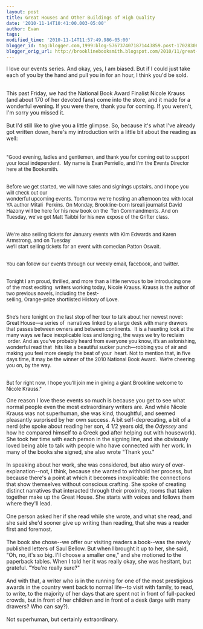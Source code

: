```yaml
---
layout: post
title: Great Houses and Other Buildings of High Quality
date: '2010-11-14T10:41:00.003-05:00'
author: Evan
tags: 
modified_time: '2010-11-14T11:57:49.986-05:00'
blogger_id: tag:blogger.com,1999:blog-5767374071871443859.post-1702830664760325919
blogger_orig_url: http://brooklinebooksmith.blogspot.com/2010/11/great-houses-and-other-buildings-of.html
---
```


I love our events series. And okay, yes, I am biased. But if I could just take each of you by the hand and pull you in for an hour, I think you'd be sold.<div><br /></div><div>This past Friday, we had the National Book Award Finalist Nicole Krauss (and about 170 of her devoted fans) come into the store, and it made for a wonderful evening. If you were there, thank you for coming. If you weren't, I'm sorry you missed it.</div><div><br /></div><div>But I'd still like to give you a little glimpse. So, because it's what I've already got written down, here's my introduction with a little bit about the reading as well:</div><div><br /></div><div style="text-align: left;"><span class="Apple-style-span" style="font-size: small;"><span class="Apple-tab-span" style="white-space:pre"> </span>"Good evening, ladies and gentlemen, and thank you for coming out to support your local independent. <span class="Apple-tab-span" style="white-space:pre"> </span>My name is Evan Perriello, and I'm the Events Director here at the Booksmith.</span></div>  <p class="MsoNormal"><span class="Apple-style-span" style="font-size: small;"><span class="Apple-tab-span" style="white-space:pre"> </span>Before we get started, we will have sales and signings upstairs, and I hope you will c</span><span class="Apple-style-span" style="font-size: small; ">heck out our <span class="Apple-tab-span" style="white-space:pre"> </span>wonderful upcoming events. Tomorrow we're hosting an a</span><span class="Apple-style-span" style="font-size: small; ">fternoon tea with local YA author Mitali <span class="Apple-tab-span" style="white-space:pre"> </span>Perkins. </span><span class="Apple-style-span" style="font-size: small;">On Monday, Brookline-born Isreali journalist David Hazony will be here for his new book on the <span class="Apple-tab-span" style="white-space:pre"> </span>Ten Commandments. And on Tuesday, we've got </span><span class="Apple-style-span" style="font-size: small; ">Matt Taibbi for his new expose of the Grifter class.</span></p><p class="MsoNormal"><span class="Apple-style-span" style="font-size: small; "><span class="Apple-tab-span" style="white-space:pre"> </span>We're also selling tickets for January events with Kim Edwards and Karen Armstrong, and o</span><span class="Apple-style-span" style="font-size: small; ">n Tuesday <span class="Apple-tab-span" style="white-space:pre"> </span>we’ll start selling tickets for an event with comedian Patton Oswalt.</span></p>  <p class="MsoBodyText2"><span class="Apple-style-span" style="font-size: small;"><span class="Apple-tab-span" style="white-space:pre"> </span>You can follow our events through our weekly email, facebook, and twitter.</span></p>  <p class="MsoNormal"><span class="Apple-style-span" style="font-size: small;"><span class="Apple-tab-span" style="white-space:pre"> </span>Tonight I am proud, thrilled, and more than a little nervous to be introducing one of the most exciting <span class="Apple-tab-span" style="white-space:pre"> </span>writers working today, Nicole Krauss. Krauss is the author of two previous novels, including the best-<span class="Apple-tab-span" style="white-space:pre"> </span>selling, Orange-prize shortlisted History of Love.</span></p>  <p class="MsoNormal"><span class="Apple-style-span" style="font-size: small;"><span class="Apple-tab-span" style="white-space:pre"> </span>She’s here tonight on the last stop of her tour to talk about her newest novel: Great House—a series of <span class="Apple-tab-span" style="white-space:pre"> </span>narratives linked by a large desk with many drawers that passes between owners and between continents. <span class="Apple-tab-span" style="white-space:pre"> </span>It is a haunting look at the many ways we face inexplicable loss and longing, the ways we try to reclaim <span class="Apple-tab-span" style="white-space:pre"> </span>order. And as you’ve probably heard from everyone you know, it’s an astonishing, wonderful read that <span class="Apple-tab-span" style="white-space:pre"> </span>hits like a beautiful sucker punch—robbing you of air and making you feel more deeply the beat of your <span class="Apple-tab-span" style="white-space:pre"> </span>heart. Not to mention that, in five days time, it may be the winner of the 2010 National Book Award. <span class="Apple-tab-span" style="white-space:pre"> </span>We’re cheering you on, by the way.</span></p>  <p class="MsoNormal"><span class="Apple-style-span" style="font-size: small;"><span class="Apple-tab-span" style="white-space:pre"> </span>But for right now, I hope you’ll join me in giving a giant Brookline welcome to Nicole Krauss."</span></p><div>One reason I love these events so much is because you get to see what normal people even the most extraordinary writers are. And while Nicole Krauss was not superhuman, she was kind, thoughtful, and seemed pleasantly surprised by her own success. A bit self-deprecating, a bit of a nerd (she spoke about reading her son, 4 1/2 years old, the <i>Odyssey</i> and how he compared himself to a Greek god after helping out with housework). She took her time with each person in the signing line, and she obviously loved being able to talk with people who have connected with her work. In many of the books she signed, she also wrote "Thank you."</div><div><br /></div><div>In speaking about her work, she was considered, but also wary of over-explanation--not, I think, because she wanted to withhold her process, but because there's a point at which it becomes inexplicable: the connections that show themselves without conscious crafting. She spoke of creating distinct narratives that interacted through their proximity, rooms that taken together make up the Great House. She starts with voices and follows them where they'll lead.</div><div><br /></div><div>One person asked her if she read while she wrote, and what she read, and she said she'd sooner give up writing than reading, that she was a reader first and foremost.</div><div><br /></div><div>The book she chose--we offer our visiting readers a book--was the newly published letters of Saul Bellow. But when I brought it up to her, she said, "Oh, no, it's so big. I'll choose a smaller one," and she motioned to the paperback tables. When I told her it was really okay, she was hesitant, but grateful. "You're really sure?"</div><div><br /></div><div>And with that, a writer who is in the running for one of the most prestigious awards in the country went back to normal life--to visit with family, to read, to write, to the majority of her days that are spent not in front of full-packed crowds, but in front of her children and in front of a desk (large with many drawers? Who can say?). </div><div><br /></div><div>Not superhuman, but certainly extraordinary.</div>